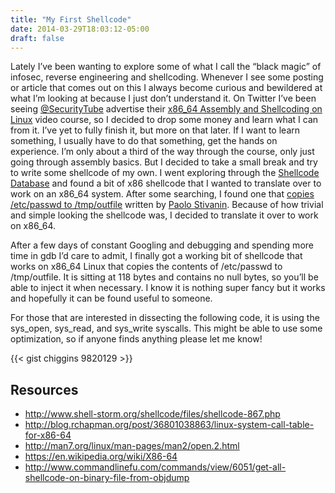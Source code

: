 ```yaml
---
title: "My First Shellcode"
date: 2014-03-29T18:03:12-05:00
draft: false
---
```


Lately I’ve been wanting to explore some of what I call the “black magic” of infosec, reverse engineering and shellcoding. Whenever I see some posting or article that comes out on this I always become curious and bewildered at what I’m looking at because I just don’t understand it. On Twitter I’ve been seeing [@SecurityTube](http://twitter.com/SecurityTube) advertise their [x86_64 Assembly and Shellcoding on Linux](http://www.pentesteracademy.com/course?id=7) video course, so I decided to drop some money and learn what I can from it. I’ve yet to fully finish it, but more on that later. If I want to learn something, I usually have to do that something, get the hands on experience. I’m only about a third of the way through the course, only just going through assembly basics. But I decided to take a small break and try to write some shellcode of my own. I went exploring through the [Shellcode Database](http://shell-storm.org/shellcode/) and found a bit of x86 shellcode that I wanted to translate over to work on an x86_64 system. After some searching, I found one that [copies /etc/passwd to /tmp/outfile](http://www.shell-storm.org/shellcode/files/shellcode-864.php) written by [Paolo Stivanin](https://github.com/polslinux). Because of how trivial and simple looking the shellcode was, I decided to translate it over to work on x86_64.

After a few days of constant Googling and debugging and spending more time in gdb I’d care to admit, I finally got a working bit of shellcode that works on x86_64 Linux that copies the contents of /etc/passwd to /tmp/outfile. It is sitting at 118 bytes and contains no null bytes, so you’ll be able to inject it when necessary. I know it is nothing super fancy but it works and hopefully it can be found useful to someone.

For those that are interested in dissecting the following code, it is using the sys_open, sys_read, and sys_write syscalls. This might be able to use some optimization, so if anyone finds anything please let me know!

{{< gist chiggins 9820129 >}}

## Resources

* http://www.shell-storm.org/shellcode/files/shellcode-867.php
* http://blog.rchapman.org/post/36801038863/linux-system-call-table-for-x86-64
* http://man7.org/linux/man-pages/man2/open.2.html
* https://en.wikipedia.org/wiki/X86-64
* http://www.commandlinefu.com/commands/view/6051/get-all-shellcode-on-binary-file-from-objdump
